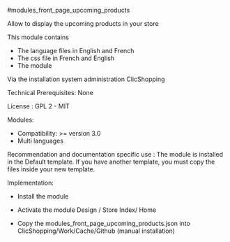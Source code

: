 #modules_front_page_upcoming_products

Allow to display the upcoming products in your store

This module contains

- The language files in English and French
- The css file in French and English
- The module
  
Via the installation system administration ClicShopping

Technical Prerequisites: None

License : GPL 2 - MIT

Modules:

- Compatibility: >= version 3.0
- Multi languages

Recommendation and documentation specific use :
The module is installed in the Default template.
If you have another template, you must copy the files inside your new template.


Implementation:

- Install the module 
- Activate the module Design / Store Index/ Home

- Copy the modules_front_page_upcoming_products.json into ClicShopping/Work/Cache/Github (manual installation)


